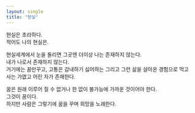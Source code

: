 ```yaml
---
layout: single
title: "현실"
---
```


현실은 초라하다.<br/>
적어도 나의 현실은.<br/>


현실세계에서 눈을 돌리면 그곳엔 더이상 나는 존재하지 않는다.<br/>
내가 나로서 존재하지 않는다.<br/>
거기에는 꿈만꾸고, 고통은 감내하기 싫어하는 그리고 그런 삶을 살아온 경험으로 먹고사는 가엾고 어린 자가 존재한다.<br/>


꿈은 원래 이루어 질 수 없거나 한 없이 불가능에 가까운 것이어야 한다.<br/>
그것이 꿈이다.<br/>
하지만 사람은 그렇기에 꿈을 꾸며 희망을 노래한다.<br/>
